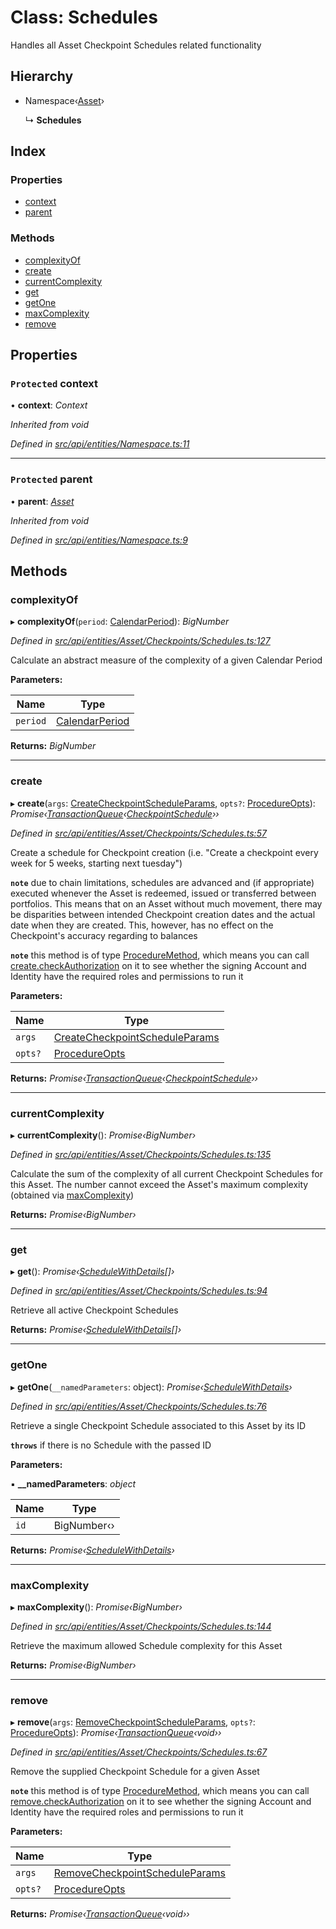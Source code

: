 # Class: Schedules

Handles all Asset Checkpoint Schedules related functionality

## Hierarchy

* Namespace‹[Asset](asset.md)›

  ↳ **Schedules**

## Index

### Properties

* [context](schedules.md#protected-context)
* [parent](schedules.md#protected-parent)

### Methods

* [complexityOf](schedules.md#complexityof)
* [create](schedules.md#create)
* [currentComplexity](schedules.md#currentcomplexity)
* [get](schedules.md#get)
* [getOne](schedules.md#getone)
* [maxComplexity](schedules.md#maxcomplexity)
* [remove](schedules.md#remove)

## Properties

### `Protected` context

• **context**: *Context*

*Inherited from void*

*Defined in [src/api/entities/Namespace.ts:11](https://github.com/PolymathNetwork/polymesh-sdk/blob/4f2fd432/src/api/entities/Namespace.ts#L11)*

___

### `Protected` parent

• **parent**: *[Asset](asset.md)*

*Inherited from void*

*Defined in [src/api/entities/Namespace.ts:9](https://github.com/PolymathNetwork/polymesh-sdk/blob/4f2fd432/src/api/entities/Namespace.ts#L9)*

## Methods

###  complexityOf

▸ **complexityOf**(`period`: [CalendarPeriod](../interfaces/calendarperiod.md)): *BigNumber*

*Defined in [src/api/entities/Asset/Checkpoints/Schedules.ts:127](https://github.com/PolymathNetwork/polymesh-sdk/blob/4f2fd432/src/api/entities/Asset/Checkpoints/Schedules.ts#L127)*

Calculate an abstract measure of the complexity of a given Calendar Period

**Parameters:**

Name | Type |
------ | ------ |
`period` | [CalendarPeriod](../interfaces/calendarperiod.md) |

**Returns:** *BigNumber*

___

###  create

▸ **create**(`args`: [CreateCheckpointScheduleParams](../interfaces/createcheckpointscheduleparams.md), `opts?`: [ProcedureOpts](../interfaces/procedureopts.md)): *Promise‹[TransactionQueue](transactionqueue.md)‹[CheckpointSchedule](checkpointschedule.md)››*

*Defined in [src/api/entities/Asset/Checkpoints/Schedules.ts:57](https://github.com/PolymathNetwork/polymesh-sdk/blob/4f2fd432/src/api/entities/Asset/Checkpoints/Schedules.ts#L57)*

Create a schedule for Checkpoint creation (i.e. "Create a checkpoint every week for 5 weeks, starting next tuesday")

**`note`** due to chain limitations, schedules are advanced and (if appropriate) executed whenever the Asset is
  redeemed, issued or transferred between portfolios. This means that on an Asset without much movement, there may be disparities between intended Checkpoint creation dates
  and the actual date when they are created. This, however, has no effect on the Checkpoint's accuracy regarding to balances

**`note`** this method is of type [ProcedureMethod](../interfaces/proceduremethod.md), which means you can call [create.checkAuthorization](../interfaces/proceduremethod.md#checkauthorization)
  on it to see whether the signing Account and Identity have the required roles and permissions to run it

**Parameters:**

Name | Type |
------ | ------ |
`args` | [CreateCheckpointScheduleParams](../interfaces/createcheckpointscheduleparams.md) |
`opts?` | [ProcedureOpts](../interfaces/procedureopts.md) |

**Returns:** *Promise‹[TransactionQueue](transactionqueue.md)‹[CheckpointSchedule](checkpointschedule.md)››*

___

###  currentComplexity

▸ **currentComplexity**(): *Promise‹BigNumber›*

*Defined in [src/api/entities/Asset/Checkpoints/Schedules.ts:135](https://github.com/PolymathNetwork/polymesh-sdk/blob/4f2fd432/src/api/entities/Asset/Checkpoints/Schedules.ts#L135)*

Calculate the sum of the complexity of all current Checkpoint Schedules for this Asset.
  The number cannot exceed the Asset's maximum complexity (obtained via [maxComplexity](schedules.md#maxcomplexity))

**Returns:** *Promise‹BigNumber›*

___

###  get

▸ **get**(): *Promise‹[ScheduleWithDetails](../interfaces/schedulewithdetails.md)[]›*

*Defined in [src/api/entities/Asset/Checkpoints/Schedules.ts:94](https://github.com/PolymathNetwork/polymesh-sdk/blob/4f2fd432/src/api/entities/Asset/Checkpoints/Schedules.ts#L94)*

Retrieve all active Checkpoint Schedules

**Returns:** *Promise‹[ScheduleWithDetails](../interfaces/schedulewithdetails.md)[]›*

___

###  getOne

▸ **getOne**(`__namedParameters`: object): *Promise‹[ScheduleWithDetails](../interfaces/schedulewithdetails.md)›*

*Defined in [src/api/entities/Asset/Checkpoints/Schedules.ts:76](https://github.com/PolymathNetwork/polymesh-sdk/blob/4f2fd432/src/api/entities/Asset/Checkpoints/Schedules.ts#L76)*

Retrieve a single Checkpoint Schedule associated to this Asset by its ID

**`throws`** if there is no Schedule with the passed ID

**Parameters:**

▪ **__namedParameters**: *object*

Name | Type |
------ | ------ |
`id` | BigNumber‹› |

**Returns:** *Promise‹[ScheduleWithDetails](../interfaces/schedulewithdetails.md)›*

___

###  maxComplexity

▸ **maxComplexity**(): *Promise‹BigNumber›*

*Defined in [src/api/entities/Asset/Checkpoints/Schedules.ts:144](https://github.com/PolymathNetwork/polymesh-sdk/blob/4f2fd432/src/api/entities/Asset/Checkpoints/Schedules.ts#L144)*

Retrieve the maximum allowed Schedule complexity for this Asset

**Returns:** *Promise‹BigNumber›*

___

###  remove

▸ **remove**(`args`: [RemoveCheckpointScheduleParams](../interfaces/removecheckpointscheduleparams.md), `opts?`: [ProcedureOpts](../interfaces/procedureopts.md)): *Promise‹[TransactionQueue](transactionqueue.md)‹void››*

*Defined in [src/api/entities/Asset/Checkpoints/Schedules.ts:67](https://github.com/PolymathNetwork/polymesh-sdk/blob/4f2fd432/src/api/entities/Asset/Checkpoints/Schedules.ts#L67)*

Remove the supplied Checkpoint Schedule for a given Asset

**`note`** this method is of type [ProcedureMethod](../interfaces/proceduremethod.md), which means you can call [remove.checkAuthorization](../interfaces/proceduremethod.md#checkauthorization)
  on it to see whether the signing Account and Identity have the required roles and permissions to run it

**Parameters:**

Name | Type |
------ | ------ |
`args` | [RemoveCheckpointScheduleParams](../interfaces/removecheckpointscheduleparams.md) |
`opts?` | [ProcedureOpts](../interfaces/procedureopts.md) |

**Returns:** *Promise‹[TransactionQueue](transactionqueue.md)‹void››*
